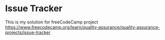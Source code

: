 # Issue Tracker

This is my solution for freeCodeCamp project
https://www.freecodecamp.org/learn/quality-assurance/quality-assurance-projects/issue-tracker